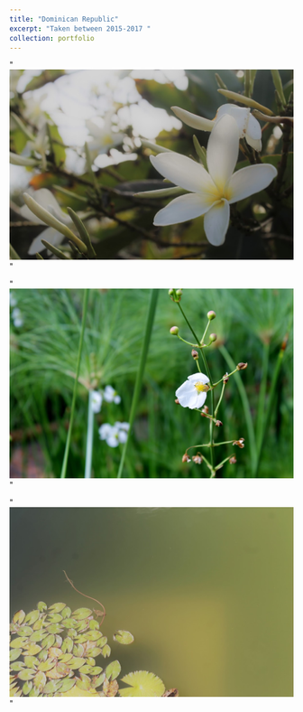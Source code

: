 ```yaml
---
title: "Dominican Republic"
excerpt: "Taken between 2015-2017 "
collection: portfolio
---
```



"<br/><img src='/images/DR1.jpg'>"


"<br/><img src='/images/DR3.jpg'>"


"<br/><img src='/images/DR2.jpg'>"
